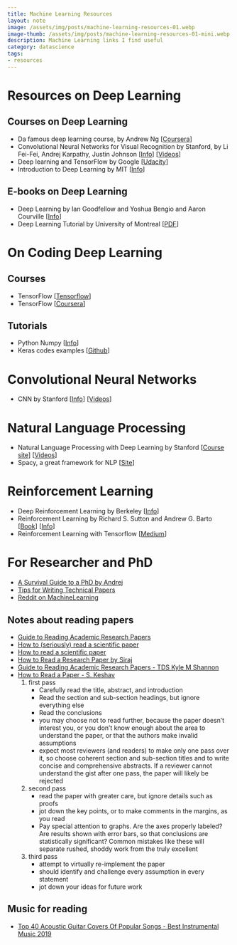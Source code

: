 ```yaml
---
title: Machine Learning Resources
layout: note
image: /assets/img/posts/machine-learning-resources-01.webp
image-thumb: /assets/img/posts/machine-learning-resources-01-mini.webp
description: Machine Learning links I find useful
category: datascience
tags:
- resources
---
```


# Resources on Deep Learning

## Courses on Deep Learning
- Da famous deep learning course, by Andrew Ng [[Coursera](https://www.coursera.org/learn/machine-learning/home/welcome)]
- Convolutional Neural Networks for Visual Recognition by Stanford, by Li Fei-Fei, Andrej Karpathy, Justin Johnson [[Info](http://cs231n.github.io/)] [[Videos](https://www.youtube.com/watch?v=yp9rwI_LZX8&list=PL16j5WbGpaM0_Tj8CRmurZ8Kk1gEBc7fg)]
- Deep learning and TensorFlow by Google [[Udacity](https://www.udacity.com/course/intro-to-tensorflow-for-deep-learning--ud187)]
- Introduction to Deep Learning by MIT [[Info](http://introtodeeplearning.com/)]

## E-books on Deep Learning
- Deep Learning by Ian Goodfellow and Yoshua Bengio and Aaron Courville [[Info](http://www.deeplearningbook.org/)]
- Deep Learning Tutorial by University of Montreal [[PDF](http://deeplearning.net/tutorial/deeplearning.pdf)]


# On Coding Deep Learning

## Courses
- TensorFlow [[Tensorflow](https://www.tensorflow.org/tutorials/)]
- TensorFlow [[Coursera](https://www.coursera.org/specializations/tensorflow-in-practice)]

## Tutorials
- Python Numpy [[Info](https://github.com/cs231n/cs231n.github.io/blob/master/python-numpy-tutorial.md)]
- Keras codes examples [[Github](https://github.com/keras-team/keras/tree/master/examples)]

# Convolutional Neural Networks
- CNN by Stanford [[Info](http://cs231n.stanford.edu/)] [[Videos](https://www.youtube.com/playlist?list=PL3FW7Lu3i5JvHM8ljYj-zLfQRF3EO8sYv)]


# Natural Language Processing
- Natural Language Processing with Deep Learning by Stanford [[Course site](http://cs224n.stanford.edu/)] [[Videos](https://www.youtube.com/playlist?list=PLoROMvodv4rOhcuXMZkNm7j3fVwBBY42z)]
- Spacy, a great framework for NLP [[Site](https://spacy.io/)]

# Reinforcement Learning
- Deep Reinforcement Learning by Berkeley [[Info](http://rail.eecs.berkeley.edu/deeprlcourse/)]
- Reinforcement Learning by Richard S. Sutton and Andrew G. Barto [[Book](http://incompleteideas.net/sutton/book/ebook/the-book.html)] [[Info](http://incompleteideas.net/book/the-book.html)]
- Reinforcement Learning with Tensorflow [[Medium](https://medium.com/emergent-future/simple-reinforcement-learning-with-tensorflow-part-0-q-learning-with-tables-and-neural-networks-d195264329d0)]

# For Researcher and PhD
- [A Survival Guide to a PhD by Andrej](http://karpathy.github.io/2016/09/07/phd/)
- [Tips for Writing Technical Papers](https://cs.stanford.edu/people/widom/paper-writing.html)
- [Reddit on MachineLearning](https://www.reddit.com/r/MachineLearning/)

## Notes about reading papers
- [Guide to Reading Academic Research Papers](https://towardsdatascience.com/guide-to-reading-academic-research-papers-c69c21619de6)
- [How to (seriously) read a scientific paper](https://www.sciencemag.org/careers/2016/03/how-seriously-read-scientific-paper)
- [How to read a scientific paper](https://www.sciencemag.org/careers/2016/01/how-read-scientific-paper)
- [How to Read a Research Paper by Siraj](https://www.youtube.com/watch?v=SHTOI0KtZnU)
- [Guide to Reading Academic Research Papers - TDS Kyle M Shannon](https://towardsdatascience.com/guide-to-reading-academic-research-papers-c69c21619de6)
- [How to Read a Paper - S. Keshav](https://www.computing.dcu.ie/~ray/teaching/CA485/notes/01_how_to_read_a_paper.pdf)
    1. first pass
        - Carefully read the title, abstract, and introduction
        - Read the section and sub-section headings, but ignore everything else
        - Read the conclusions
        - you may choose not to read further, because the paper doesn’t interest you, or you don’t know enough about the area to understand the paper, or that the authors make invalid assumptions
        - expect most reviewers (and readers) to make only one pass over it, so choose coherent section and sub-section titles and to write concise and comprehensive abstracts. If a reviewer cannot understand the gist after one pass, the paper will likely be rejected
    2. second pass
        - read the paper with greater care, but ignore details such as proofs
        - jot down the key points, or to make comments in the margins, as you read
        - Pay special attention to graphs. Are the axes properly labeled? Are results shown with error bars, so that conclusions are statistically significant? Common mistakes like these will separate rushed, shoddy work from the truly excellent
    3. third pass
        - attempt to virtually re-implement the paper
        - should identify and challenge every assumption in every statement
        - jot down your ideas for future work

## Music for reading
- [Top 40 Acoustic Guitar Covers Of Popular Songs - Best Instrumental Music 2019](https://www.youtube.com/watch?v=_UucPr2M-qU)

